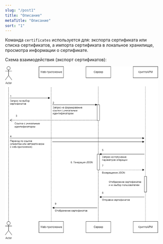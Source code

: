 ```yaml
---
slug: "/post1"
title: "Описание"
metaTitle: "Описание"
sort: "1"
---
```



Команда `certificates` используется для: экспорта сертификата или списка сертификатов, а импорта сертификата в локальное хранилище, просмотра информации о сертификате. 

Схема взаимодействия (экспорт сертификатов):

![Схема](./images/certificates.drawio.png "Схема")


